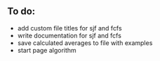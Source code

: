 ## To do:
- add custom file titles for sjf and fcfs
- write documentation for sjf and fcfs
- save calculated averages to file with examples
- start page algorithm